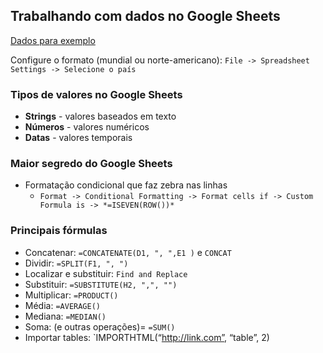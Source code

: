 ## Trabalhando com dados no Google Sheets

[Dados para exemplo](https://docs.google.com/spreadsheets/d/1nrGBfid4YOf7M-kx0Mq9jSrA_Kao8IGNvqJJB5KTzGM/edit?usp=sharing)

Configure o formato (mundial ou norte-americano): `File -> Spreadsheet Settings -> Selecione o país`

### Tipos de valores no Google Sheets

* **Strings** - valores baseados em texto
* **Números** - valores numéricos
* **Datas** - valores temporais

### Maior segredo do Google Sheets

* Formatação condicional que faz zebra nas linhas
	* `Format -> Conditional Formatting -> Format cells if -> Custom Formula is -> *=ISEVEN(ROW())*`

### Principais fórmulas

* Concatenar: `=CONCATENATE(D1, ", ",E1 )` e `CONCAT`
* Dividir: `=SPLIT(F1, ", ")`
* Localizar e substituir: `Find and Replace`  
* Substituir: `=SUBSTITUTE(H2, ",", "")`
* Multiplicar: `=PRODUCT()`
* Média: `=AVERAGE()`
* Mediana:  `=MEDIAN()`
* Soma: (e outras operações)= `=SUM()`
* Importar tables: `IMPORTHTML(“http://link.com”, “table”, 2)
